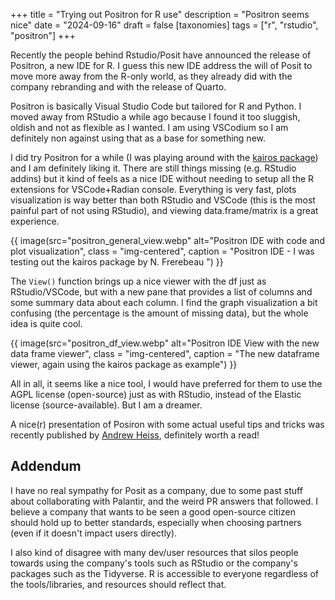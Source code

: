+++
title = "Trying out Positron for R use"
description = "Positron seems nice"
date = "2024-09-16"
draft = false
[taxonomies]
tags = ["r", "rstudio", "positron"]
+++

Recently the people behind Rstudio/Posit have announced the release of Positron, a new IDE for R. I guess this new IDE address the will of Posit to move more away from the R-only world, as they already did with the company rebranding and with the release of Quarto.

Positron is basically Visual Studio Code but tailored for R and Python. I moved away from RStudio a while ago because I found it too sluggish, oldish and not as flexible as I wanted. I am using VSCodium so I am definitely non against using that as a base for something new. 

I did try Positron for a while (I was playing around with the [kairos package](https://cran.r-project.org/web/packages/kairos/index.html)) and I am definitely liking it. There are still things missing (e.g. RStudio addins) but it kind of feels as a nice IDE without needing to setup all the R extensions for VSCode+Radian console. Everything is very fast, plots visualization is way better than both RStudio and VSCode (this is the most painful part of not using RStudio), and viewing data.frame/matrix is a great experience. 

{{ image(src="positron_general_view.webp" alt="Positron IDE with code and plot visualization", class = "img-centered", caption = "Positron IDE - I was testing out the kairos package by N. Frerebeau ") }}

The `View()` function brings up a nice viewer with the df just as RStudio/VSCode, but with a new pane that provides a list of columns and some summary data about each column. I find the graph visualization a bit confusing (the percentage is the amount of missing data), but the whole idea is quite cool.

{{ image(src="positron_df_view.webp" alt="Positron IDE View with the new data frame viewer", class = "img-centered", caption = "The new dataframe viewer, again using the kairos package as example") }}

All in all, it seems like a nice tool, I would have preferred for them to use the AGPL license (open-source) just as with RStudio, instead of the Elastic license (source-available). But I am a dreamer.

A nice(r) presentation of Posiron with some actual useful tips and tricks was recently published by [Andrew Heiss](https://www.andrewheiss.com/blog/2024/07/08/fun-with-positron/), definitely worth a read! 

## Addendum

I have no real sympathy for Posit as a company, due to some past stuff about collaborating with Palantir, and the weird PR answers that followed. I believe a company that wants to be seen a good open-source citizen should hold up to better standards, especially when choosing partners (even if it doesn't impact users directly).

I also kind of disagree with many dev/user resources that silos people towards using the company's tools such as RStudio or the company's packages such as the Tidyverse. R is accessible to everyone regardless of the tools/libraries, and resources should reflect that.